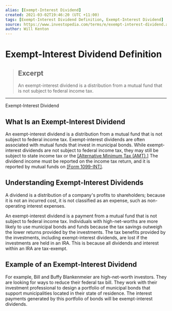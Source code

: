 ```yaml
---
alias: [Exempt-Interest Dividend]
created: 2021-03-02T19:46:20 (UTC +11:00)
tags: [Exempt-Interest Dividend Definition, Exempt-Interest Dividend]
source: https://www.investopedia.com/terms/e/exempt-interest-dividend.asp
author: Will Kenton
---
```


# Exempt-Interest Dividend Definition

> ## Excerpt
> An exempt-interest dividend is a distribution from a mutual fund that is not subject to federal income tax.

---

Exempt-Interest Dividend
## What Is an Exempt-Interest Dividend

An exempt-interest dividend is a distribution from a mutual fund that is not subject to federal income tax. Exempt-interest dividends are often associated with mutual funds that invest in municipal bonds. While exempt-interest dividends are not subject to federal income tax, they may still be subject to state income tax or the [[Alternative Minimum Tax (AMT).]](https://www.investopedia.com/terms/a/alternativeminimumtax.asp) The dividend income must be reported on the income tax return, and it is reported by mutual funds on [[Form 1099-INT]](https://www.investopedia.com/terms/f/form-1099-int.asp).

## Understanding Exempt-Interest Dividends

A dividend is a distribution of a company's profits to shareholders; because it is not an incurred cost, it is not classified as an expense, such as non-operating interest expenses.

An exempt-interest dividend is a payment from a mutual fund that is not subject to federal income tax. Individuals with high-net-worths are more likely to use municipal bonds and funds because the tax savings outweigh the lower returns provided by the investments. The tax benefits provided by the investments, including exempt-interest dividends, are lost if the investments are held in an IRA. This is because all dividends and interest within an IRA are tax-exempt.

## Example of an Exempt-Interest Dividend

For example, Bill and Buffy Blankenmeier are high-net-worth investors. They are looking for ways to reduce their federal tax bill. They work with their investment professional to design a portfolio of municipal bonds that support municipalities located in their state of residence. The interest payments generated by this portfolio of bonds will be exempt-interest dividends.
